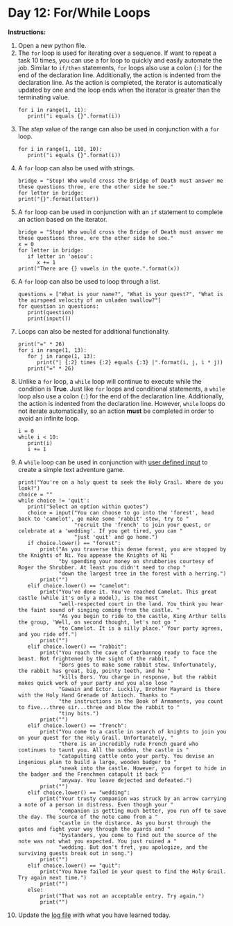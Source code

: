 # Day 12: For/While Loops
**Instructions:** 
1. Open a new python file.
2. The `for` loop is used for iterating over a sequence. If want to repeat a task 10 times, you can use a for loop to quickly and easily automate the job. Similar to `if/then` statements, `for` loops also use a colon (`:`) for the end of the declaration line. Additionally, the action is indented from the declaration line. As the action is completed, the iterator is automatically updated by one and the loop ends when the iterator is greater than the terminating value.
   ```
   for i in range(1, 11):
      print("i equals {}".format(i))
   ```
3. The _step_ value of the range can also be used in conjunction with a `for` loop.
   ```
   for i in range(1, 110, 10):
      print("i equals {}".format(i))
   ```
4. A `for` loop can also be used with strings.
   ```
   bridge = "Stop! Who would cross the Bridge of Death must answer me these questions three, ere the other side he see."
   for letter in bridge:
   print("{}".format(letter))
   ```
5. A `for` loop can be used in conjunction with an `if` statement to complete an action based on the iterator.
   ```
   bridge = "Stop! Who would cross the Bridge of Death must answer me these questions three, ere the other side he see."
   x = 0
   for letter in bridge:
      if letter in 'aeiou':
         x += 1
   print("There are {} vowels in the quote.".format(x))
   ```
6. A `for` loop can also be used to loop through a list.
   ```
   questions = ["What is your name?", "What is your quest?", "What is the airspeed velocity of an unladen swallow?"]
   for question in questions:
      print(question)
      print(input())
   ```
7. Loops can also be nested for additional functionality.
   ```
   print("=" * 26)
   for i in range(1, 13):
      for j in range(1, 13):
         print("| {:2} times {:2} equals {:3} |".format(i, j, i * j))
      print("=" * 26)
   ```
8. Unlike a `for` loop, a `while` loop will continue to execute while the condition is **True**. Just like `for` loops and conditional statements, a `while` loop also use a colon (`:`) for the end of the declaration line. Additionally, the action is indented from the declaration line. However, `while` loops do not iterate automatically, so an action **must** be completed in order to avoid an infinite loop.
   ```
   i = 0
   while i < 10:
      print(i)
      i += 1
   ```
9. A `while` loop can be used in conjunction with [user defined input](../Module2/Day17) to create a simple text adventure game.
   ```
   print("You're on a holy quest to seek the Holy Grail. Where do you look?")
   choice = ""
   while choice != 'quit':
      print("Select an option within quotes")
      choice = input("You can choose to go into the 'forest', head back to 'camelot', go make some 'rabbit' stew, try to "
                     "recruit the 'french' to join your quest, or celebrate at a 'wedding'. If you get tired, you can "
                     "just 'quit' and go home.")
      if choice.lower() == "forest":
          print("As you traverse this dense forest, you are stopped by the Knights of Ni. You appease the Knights of Ni "
                "by spending your money on shrubberies courtesy of Roger the Shrubber. At least you didn't need to chop "
                "down the largest tree in the forest with a herring.")
          print("")
      elif choice.lower() == "camelot":
          print("You've done it. You've reached Camelot. This great castle (while it's only a model), is the most "
                "well-respected court in the land. You think you hear the faint sound of singing coming from the castle. "
                "As you begin to ride to the castle, King Arthur tells the group, 'Well, on second thought, let's not go "
                "to Camelot. It is a silly place.' Your party agrees, and you ride off.")
          print("")
      elif choice.lower() == "rabbit":
          print("You reach the cave of Caerbannog ready to face the beast. Not frightened by the sight of the rabbit, "
                "Bors goes to make some rabbit stew. Unfortunately, the rabbit has great, big, pointy teeth, and he "
                "kills Bors. You charge in response, but the rabbit makes quick work of your party and you also lose "
                "Gawain and Ector. Luckily, Brother Maynard is there with the Holy Hand Grenade of Antioch. Thanks to "
                "the instructions in the Book of Armaments, you count to five...three sir...three and blow the rabbit to "
                "tiny bits.")
          print("")
      elif choice.lower() == "french":
          print("You come to a castle in search of knights to join you on your quest for the Holy Grail. Unfortunately, "
                "there is an incredibly rude French guard who continues to taunt you. All the sudden, the castle is "
                "catapulting cattle onto your party. You devise an ingenious plan to build a large, wooden badger to "
                "sneak into the castle. However, you forget to hide in the badger and the Frenchmen catapult it back "
                "anyway. You leave dejected and defeated.")
          print("")
      elif choice.lower() == "wedding":
          print("Your trusty companion was struck by an arrow carrying a note of a person in distress. Even though your "
                "companion is getting much better, you run off to save the day. The source of the note came from a "
                "castle in the distance. As you burst through the gates and fight your way through the guards and "
                "bystanders, you come to find out the source of the note was not what you expected. You just ruined a "
                "wedding. But don't fret, you apologize, and the surviving guests break out in song.")
          print("")
      elif choice.lower() == "quit":
          print("You have failed in your quest to find the Holy Grail. Try again next time.")
          print("")
      else:
          print("That was not an acceptable entry. Try again.")
          print("")
   ```
10. Update the [log file](../../log.md) with what you have learned today.
